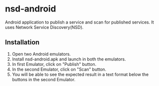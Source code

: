 # nsd-android
Android application to publish a service and scan for published services. It uses Network Service Discovery(NSD).

## Installation
1. Open two Android emulators.
2. Install nsd-android.apk and launch in both the emulators.
3. In first Emulator, click on "Publish" button.
4. In the second Emulator, click on "Scan" button.
5. You will be able to see the expected result in a text format below the buttons in the second Emulator.
